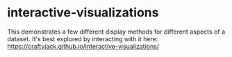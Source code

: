 # interactive-visualizations
This demonstrates a few different display methods for different aspects of a dataset. It's best explored by interacting with it here:
https://craftyjack.github.io/interactive-visualizations/
